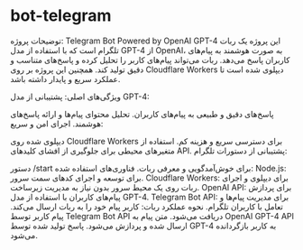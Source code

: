 # bot-telegram

توضیحات پروژه: Telegram Bot Powered by OpenAI GPT-4
این پروژه یک ربات تلگرام است که با استفاده از مدل GPT-4 از OpenAI، به صورت هوشمند به پیام‌های کاربران پاسخ می‌دهد. ربات می‌تواند پیام‌های کاربر را تحلیل کرده و پاسخ‌های متناسب و دقیق تولید کند. همچنین این پروژه بر روی Cloudflare Workers دیپلوی شده است تا عملکرد سریع و پایدار داشته باشد.

ویژگی‌های اصلی:
پشتیبانی از مدل GPT-4:

پاسخ‌های دقیق و طبیعی به پیام‌های کاربران.
تحلیل محتوای پیام‌ها و ارائه پاسخ‌های هوشمند.
اجرای امن و سریع:

دیپلوی شده روی Cloudflare Workers برای دسترسی سریع و هزینه کم.
استفاده از متغیرهای محیطی برای جلوگیری از افشای کلیدهای API.
پشتیبانی از دستورات تلگرام:

دستور /start برای خوش‌آمدگویی و معرفی ربات.
فناوری‌های استفاده شده:
Node.js:
برای توسعه و اجرای کدهای سمت سرور.
Cloudflare Workers:
برای دیپلوی و اجرای ربات روی یک محیط سرور بدون نیاز به مدیریت زیرساخت.
OpenAI API:
برای پردازش پیام‌های کاربران با استفاده از مدل GPT-4.
Telegram Bot API:
برای مدیریت پیام‌ها و تعامل با کاربران تلگرام.
نحوه عملکرد ربات:
کاربر پیام خود را به ربات ارسال می‌کند.
پیام کاربر توسط Telegram Bot API دریافت می‌شود.
متن پیام به OpenAI GPT-4 API ارسال شده و پردازش می‌شود.
پاسخ تولید شده توسط GPT-4 به کاربر بازگردانده می‌شود.
